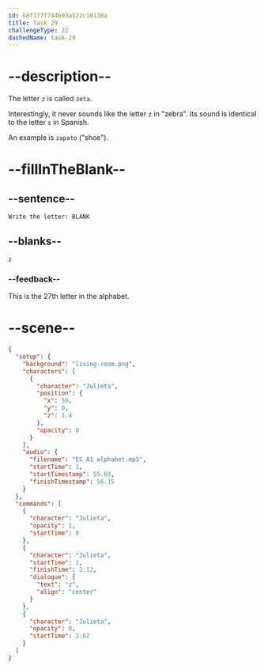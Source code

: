 ```yaml
---
id: 68f177f744693a522c10138a
title: Task 29
challengeType: 22
dashedName: task-29
---
```


<!-- (Audio) Julieta: z -->

# --description--

The letter `z` is called `zeta`.

Interestingly, it never sounds like the letter `z` in "zebra". Its sound is identical to the letter `s` in Spanish.

An example is `zapato` ("shoe").

# --fillInTheBlank--

## --sentence--

`Write the letter: BLANK`

## --blanks--

`z`

### --feedback--

This is the 27th letter in the alphabet.

# --scene--

```json
{
  "setup": {
    "background": "living-room.png",
    "characters": [
      {
        "character": "Julieta",
        "position": {
          "x": 50,
          "y": 0,
          "z": 1.4
        },
        "opacity": 0
      }
    ],
    "audio": {
      "filename": "ES_A1_alphabet.mp3",
      "startTime": 1,
      "startTimestamp": 55.03,
      "finishTimestamp": 56.15
    }
  },
  "commands": [
    {
      "character": "Julieta",
      "opacity": 1,
      "startTime": 0
    },
    {
      "character": "Julieta",
      "startTime": 1,
      "finishTime": 2.12,
      "dialogue": {
        "text": "z",
        "align": "center"
      }
    },
    {
      "character": "Julieta",
      "opacity": 0,
      "startTime": 2.62
    }
  ]
}
```
